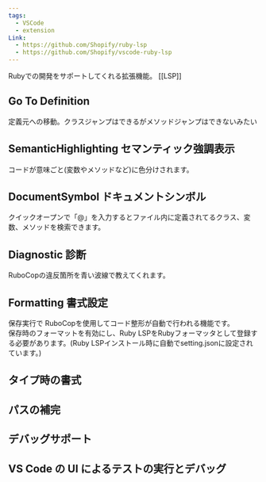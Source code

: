 ```yaml
---
tags:
  - VSCode
  - extension
Link:
  - https://github.com/Shopify/ruby-lsp
  - https://github.com/Shopify/vscode-ruby-lsp
---
```

Rubyでの開発をサポートしてくれる拡張機能。
[[LSP]]

## Go To Definition
定義元への移動。クラスジャンプはできるがメソッドジャンプはできないみたい
## SemanticHighlighting セマンティック強調表示

コードが意味ごと(変数やメソッドなど)に色分けされます。
## DocumentSymbol ドキュメントシンボル

クイックオープンで「@」を入力するとファイル内に定義されてるクラス、変数、メソッドを検索できます。
## Diagnostic 診断
RuboCopの違反箇所を青い波線で教えてくれます。
## Formatting 書式設定

保存実行で RuboCopを使用してコード整形が自動で行われる機能です。  
保存時のフォーマットを有効にし、Ruby LSPをRubyフォーマッタとして登録する必要があります。(Ruby LSPインストール時に自動でsetting.jsonに設定されています。)
## タイプ時の書式
## パスの補完
## デバッグサポート
## VS Code の UI によるテストの実行とデバッグ